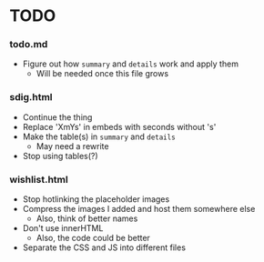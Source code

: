 # TODO

### todo.md

* Figure out how `summary` and `details` work and apply them
  * Will be needed once this file grows

### sdig.html

* Continue the thing
* Replace 'XmYs' in embeds with seconds without 's'
* Make the table(s) in `summary` and `details`
  * May need a rewrite
* Stop using tables(?)

### wishlist.html

* Stop hotlinking the placeholder images
* Compress the images I added and host them somewhere else
  * Also, think of better names
* Don't use innerHTML
  * Also, the code could be better
* Separate the CSS and JS into different files
